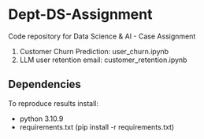 # Dept-DS-Assignment

Code repository for Data Science &amp; AI - Case Assignment

1. Customer Churn Prediction: user_churn.ipynb
2. LLM user retention email: customer_retention.ipynb

## Dependencies
To reproduce results install:
- python 3.10.9
- requirements.txt (pip install -r requirements.txt)
